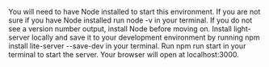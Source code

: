You will need to have Node installed to start this environment. If you are not sure if you have Node installed run node -v in your terminal. If you do not see a version number output, install Node before moving on.
Install light-server locally and save it to your development environment by running npm install lite-server --save-dev in your terminal.
Run npm run start in your terminal to start the server.
Your browser will open at localhost:3000.